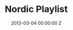 ---
title: Nordic Playlist
date: 2013-03-04 00:00:00 Z
position: 16
image: "/uploads/nordic-playlist.jpg"
feature-image: "/uploads/nordic-playlist-feature.jpg"
images:
- "/uploads/nordic-playlist-one.jpg"
- "/uploads/nordic-playlist-two.jpg"
- "/uploads/nordic-playlist-three.jpg"
- "/uploads/nordic-playlist-four.jpg"
services:
- Digital Marketing
- Advertising
- Strategy
lead: Group strategy, digital marketing campaigns for London-based music management
  company
is-hero: false
is-featured: true
details:
- title: Brief
  text: Integer posuere erat a ante venenatis dapibus posuere velit aliquet. Aenean
    lacinia bibendum nulla sed consectetur. Nullam quis risus eget urna mollis ornare
    vel eu leo. Donec sed odio dui. Donec sed odio dui. Nullam id dolor id nibh ultricies
    vehicula ut id elit. Cras justo odio, dapibus ac facilisis in, egestas eget quam.
- title: Approach
  text: Cras justo odio, dapibus ac facilisis in, egestas eget quam. Praesent commodo
    cursus magna, vel scelerisque nisl consectetur et. Donec sed odio dui. Donec sed
    odio dui. Donec id elit non mi porta gravida at eget metus. Lorem ipsum dolor
    sit amet, consectetur adipiscing elit. Maecenas faucibus mollis interdum. Praesent
    commodo cursus magna, vel scelerisque nisl consectetur et.
- title: Outcome
  text: Nullam id dolor id nibh ultricies vehicula ut id elit. Aenean lacinia bibendum
    nulla sed consectetur. Donec ullamcorper nulla non metus auctor fringilla. Duis
    mollis, est non commodo luctus, nisi erat porttitor ligula, eget lacinia odio
    sem nec elit. Lorem ipsum dolor sit amet, consectetur adipiscing elit. Vestibulum
    id ligula porta felis euismod semper.
- title: Testimonial
  text: Nullam id dolor id nibh ultricies vehicula ut id elit. Aenean lacinia bibendum
    nulla sed consectetur. Donec ullamcorper nulla non metus auctor fringilla. Duis
    mollis, est non commodo luctus, nisi erat porttitor ligula, eget lacinia odio
    sem nec elit. Lorem ipsum dolor sit amet, consectetur adipiscing elit. Vestibulum
    id ligula porta felis euismod semper.
layout: project
---